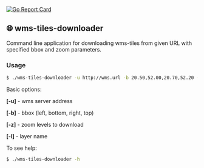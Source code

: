 [![Go Report Card](https://goreportcard.com/badge/github.com/Luqqk/wms-tiles-downloader)](https://goreportcard.com/report/github.com/Luqqk/wms-tiles-downloader)
## 🌐 wms-tiles-downloader

Command line application for downloading wms-tiles from given URL with specified bbox and zoom parameters.

### Usage

```bash
$ ./wms-tiles-downloader -u http://wms.url -b 20.50,52.00,20.70,52.20 -z 9,10,11,12 -l layerName
```
Basic options:

**[-u]** - wms server address

**[-b]** - bbox (left, bottom, right, top)

**[-z]** - zoom levels to download

**[-l]** - layer name

To see help:

```bash
$ ./wms-tiles-downloader -h
```
